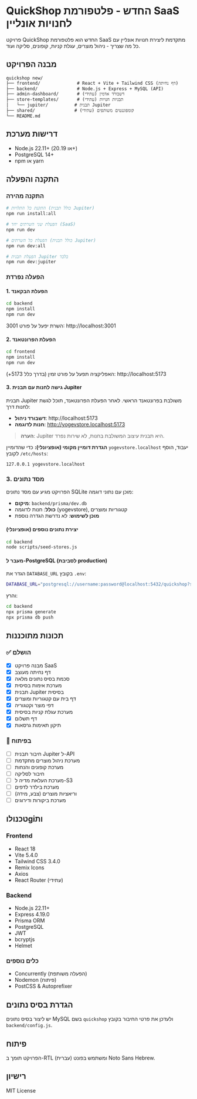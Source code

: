 # QuickShop החדש - פלטפורמת SaaS לחנויות אונליין

פרויקט QuickShop החדש הוא פלטפורמת SaaS מתקדמת ליצירת חנויות אונליין עם כל מה שצריך - ניהול מוצרים, עגלת קניות, קופונים, סליקה ועוד.

## מבנה הפרויקט

```
quickshop new/
├── frontend/              # React + Vite + Tailwind CSS (דף נחיתה)
├── backend/               # Node.js + Express + MySQL (API)
├── admin-dashboard/       # דשבורד אדמין (עתידי)
├── store-templates/       # תבניות חנויות (עתידי)
│   └── jupiter/          # תבנית Jupiter
├── shared/               # קומפוננטים משותפים (עתידי)
└── README.md
```

## דרישות מערכת

- Node.js 22.11+ (או 20.19+)
- PostgreSQL 14+
- npm או yarn

## התקנה והפעלה

### התקנה מהירה

```bash
# התקנת כל התלויות (כולל תבנית Jupiter)
npm run install:all

# הפעלת שני השרתים יחד (SaaS)
npm run dev

# הפעלת כל השרתים (כולל תבנית Jupiter)
npm run dev:all

# הפעלת תבנית Jupiter בלבד
npm run dev:jupiter
```

### הפעלה נפרדת

#### 1. הפעלת הבקאנד

```bash
cd backend
npm install
npm run dev
```

השרת יפעל על פורט 3001: http://localhost:3001

#### 2. הפעלת הפרונטאנד

```bash
cd frontend
npm install
npm run dev
```

האפליקציה תפעל על פורט זמין (בדרך כלל 5173+): http://localhost:5173

#### 3. גישה לחנות עם תבנית Jupiter

תבנית Jupiter משולבת בפרונטאנד הראשי. לאחר הפעלת הפרונטאנד, תוכל לגשת לחנות דרך:

- **דשבורד ניהול**: http://localhost:5173
- **חנות לדוגמה**: http://yogevstore.localhost:5173

> **הערה**: Jupiter היא תבנית עיצוב המשולבת בחנות, לא שירות נפרד.

**הגדרת דומיין מקומי (אופציונלי):**
כדי שהדומיין `yogevstore.localhost` יעבוד, הוסף לקובץ `/etc/hosts`:
```
127.0.0.1 yogevstore.localhost
```

### 3. מסד נתונים

הפרויקט מגיע עם מסד נתונים SQLite מוכן עם נתוני דוגמה:

- **מיקום**: `backend/prisma/dev.db`
- **כולל**: חנות לדוגמה (yogevstore), קטגוריות ומוצרים
- **מוכן לשימוש**: לא נדרשת הגדרה נוספת

#### יצירת נתונים נוספים (אופציונלי)

```bash
cd backend
node scripts/seed-stores.js
```

#### מעבר ל-PostgreSQL (לסביבת production)

הגדר את `DATABASE_URL` בקובץ `.env`:

```bash
DATABASE_URL="postgresql://username:password@localhost:5432/quickshop?schema=public"
```

והרץ:

```bash
cd backend
npx prisma generate
npx prisma db push
```

## תכונות מתוכננות

### ✅ הושלם
- [x] מבנה פרויקט SaaS
- [x] דף נחיתה מעוצב
- [x] סכמת בסיס נתונים מלאה
- [x] מערכת אימות בסיסית
- [x] תבנית Jupiter בסיסית
- [x] דף בית עם קטגוריות ומוצרים
- [x] דפי מוצר וקטגוריה
- [x] מערכת עגלת קניות בסיסית
- [x] דף תשלום
- [x] תיקון תאימות גרסאות

### 🔄 בפיתוח
- [ ] חיבור תבנית Jupiter ל-API
- [ ] מערכת ניהול מוצרים מתקדמת
- [ ] מערכת קופונים והנחות
- [ ] חיבור לסליקה
- [ ] מערכת העלאת מדיה ל-S3
- [ ] מערכת בילדר לדפים
- [ ] וריאציות מוצרים (צבע, מידה)
- [ ] מערכת ביקורות ודירוגים

## טכנולוgiות

### Frontend
- React 18
- Vite 5.4.0
- Tailwind CSS 3.4.0
- Remix Icons
- Axios
- React Router (עתידי)

### Backend
- Node.js 22.11+
- Express 4.19.0
- Prisma ORM
- PostgreSQL
- JWT
- bcryptjs
- Helmet

### כלים נוספים
- Concurrently (הפעלה משותפת)
- Nodemon (פיתוח)
- PostCSS & Autoprefixer

## הגדרת בסיס נתונים

יש ליצור בסיס נתונים MySQL בשם `quickshop` ולעדכן את פרטי החיבור בקובץ `backend/config.js`.

## פיתוח

הפרויקט תומך ב-RTL (עברית) ומשתמש בפונט Noto Sans Hebrew.

## רישיון

MIT License
